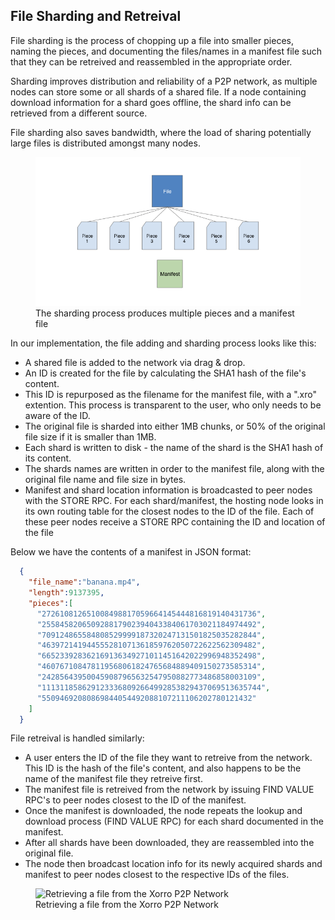 <h2 id="file_sharding">File Sharding and Retreival</h2>
<p>File sharding is the process of chopping up a file into smaller pieces, naming the pieces, and documenting the files/names in a manifest file such that they can be retreived and reassembled in the appropriate order.</p>

<p>Sharding improves distribution and reliability of a P2P network, as multiple nodes can store some or all shards of a shared file. If a node containing download information for a shard goes offline, the shard info can be retrieved from a different source.</p>

<p>File sharding also saves bandwidth, where the load of sharing potentially large files is distributed amongst many nodes.</p>

<figure>
  <img src="public/images/file_sharding.png" alt="File sharding">
  <figcaption>The sharding process produces multiple pieces and a manifest file</figcaption>
</figure>

<p>In our implementation, the file adding and sharding process looks like this:</p>
<ul>
  <li>A shared file is added to the network via drag & drop.</li>
  <li>An ID is created for the file by calculating the SHA1 hash of the file's content.</li>
  <li>This ID is repurposed as the filename for the manifest file, with a ".xro" extention. This process is transparent to the user, who only needs to be aware of the ID.</li>
  <li>The original file is sharded into either 1MB chunks, or 50% of the original file size if it is smaller than 1MB.</li>
  <li>Each shard is written to disk - the name of the shard is the SHA1 hash of its content.</li>
  <li>The shards names are written in order to the manifest file, along with the original file name and file size in bytes.</li>
  <li>Manifest and shard location information is broadcasted to peer nodes with the STORE RPC. For each shard/manifest, the hosting node looks in its own routing table for the closest nodes to the ID of the file.  Each of these peer nodes receive a STORE RPC containing the ID and location of the file</li>
</ul>

<p>Below we have the contents of a manifest in JSON format:</p>

```json
  {
    "file_name":"banana.mp4",
    "length":9137395,
    "pieces":[
      "272610812651008498817059664145444816819140431736",
      "255845820650928817902394043384061703021184974492",
      "709124865584808529999187320247131501825035282844",
      "463972141944555281071361859762050722622562309482",
      "665233928362169136349271011451642022996948352498",
      "460767108478119568061824765684889409150273585314",
      "242856439500459087965632547950882773486858003109",
      "1113118586291233368092664992853829437069513635744",
      "55094692080869844054492088107211106202780121432"
    ]
  }
```
<p>File retreival is handled similarly:</p>
<ul>
  <li>A user enters the ID of the file they want to retreive from the network. This ID is the hash of the file's content, and also happens to be the name of the manifest file they retreive first.</li>
  <li>The manifest file is retreived from the network by issuing FIND VALUE RPC's to peer nodes closest to the ID of the manifest.</li>
  <li>Once the manifest is downloaded, the node repeats the lookup and download process (FIND VALUE RPC) for each shard documented in the manifest.</li>
  <li>After all shards have been downloaded, they are reassembled into the original file.</li>
  <li>The node then broadcast location info for its newly acquired shards and manifest to peer nodes closest to the respective IDs of the files.</li>
</ul>

<figure>
  <img src="public/images/xorrolores.gif" alt="Retrieving a file from the Xorro P2P Network">
  <figcaption>Retrieving a file from the Xorro P2P Network</figcaption>
</figure>
